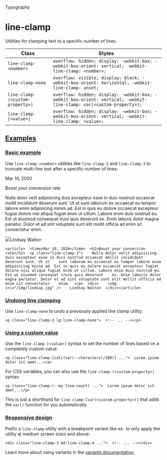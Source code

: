<!--$-->

<!--/$-->

Typography

# line-clamp

Utilities for clamping text to a specific number of lines.

| Class                            | Styles                                                                                                              |
| -------------------------------- | ------------------------------------------------------------------------------------------------------------------- |
| `line-clamp-<number>`            | `overflow: hidden; display: -webkit-box; -webkit-box-orient: vertical; -webkit-line-clamp: <number>;`               |
| `line-clamp-none`                | `overflow: visible; display: block; -webkit-box-orient: horizontal; -webkit-line-clamp: unset;`                     |
| `line-clamp-(<custom-property>)` | `overflow: hidden; display: -webkit-box; -webkit-box-orient: vertical; -webkit-line-clamp: var(<custom-property>);` |
| `line-clamp-[<value>]`           | `overflow: hidden; display: -webkit-box; -webkit-box-orient: vertical; -webkit-line-clamp: <value>;`                |

## [Examples](#examples)

### [Basic example](#basic-example)

Use `line-clamp-<number>` utilities like `line-clamp-2` and `line-clamp-3` to truncate multi-line text after a specific number of lines:

Mar 10, 2020

Boost your conversion rate

Nulla dolor velit adipisicing duis excepteur esse in duis nostrud occaecat mollit incididunt deserunt sunt. Ut ut sunt laborum ex occaecat eu tempor labore enim adipisicing minim ad. Est in quis eu dolore occaecat excepteur fugiat dolore nisi aliqua fugiat enim ut cillum. Labore enim duis nostrud eu. Est ut eiusmod consequat irure quis deserunt ex. Enim laboris dolor magna pariatur. Dolor et ad sint voluptate sunt elit mollit officia ad enim sit consectetur enim.

![](https://images.unsplash.com/photo-1517841905240-472988babdf9?ixlib=rb-1.2.1\&ixid=eyJhcHBfaWQiOjEyMDd9\&auto=format\&fit=facearea\&facepad=2\&w=256\&h=256\&q=80)Lindsay Walton

```
<article>  <time>Mar 10, 2020</time>  <h2>Boost your conversion rate</h2>  <p class="line-clamp-3">    Nulla dolor velit adipisicing duis excepteur esse in duis nostrud occaecat mollit incididunt deserunt sunt. Ut ut    sunt laborum ex occaecat eu tempor labore enim adipisicing minim ad. Est in quis eu dolore occaecat excepteur fugiat    dolore nisi aliqua fugiat enim ut cillum. Labore enim duis nostrud eu. Est ut eiusmod consequat irure quis deserunt    ex. Enim laboris dolor magna pariatur. Dolor et ad sint voluptate sunt elit mollit officia ad enim sit consectetur    enim.  </p>  <div>    <img src="/img/lindsay.jpg" />    Lindsay Walton  </div></article>
```

### [Undoing line clamping](#undoing-line-clamping)

Use `line-clamp-none` to undo a previously applied line clamp utility:

```
<p class="line-clamp-3 lg:line-clamp-none">  <!-- ... --></p>
```

### [Using a custom value](#using-a-custom-value)

Use the<!-- --> `line-clamp-[<value>]` <!-- -->syntax<!-- --> <!-- -->to set the <!-- -->number of lines<!-- --> based on a completely custom value:

```
<p class="line-clamp-[calc(var(--characters)/100)] ...">  Lorem ipsum dolor sit amet...</p>
```

For CSS variables, you can also use the<!-- --> `line-clamp-(<custom-property>)` <!-- -->syntax:

```
<p class="line-clamp-(--my-line-count) ...">  Lorem ipsum dolor sit amet...</p>
```

This is just a shorthand for<!-- --> `line-clamp-[var(<custom-property>)]` <!-- -->that adds the `var()` function for you automatically.

### [Responsive design](#responsive-design)

Prefix <!-- -->a<!-- --> `line-clamp` utility<!-- --> <!-- -->with a breakpoint variant like `md:` to only apply the utility at <!-- -->medium<!-- --> <!-- -->screen sizes and above:

```
<div class="line-clamp-3 md:line-clamp-4 ...">  <!-- ... --></div>
```

Learn more about using variants in the [variants documentation](/docs/hover-focus-and-other-states).

<!--$-->

<!--/$-->

